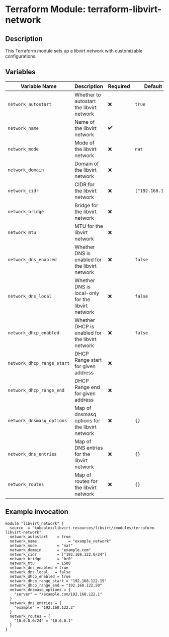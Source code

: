 # Terraform Module: terraform-libvirt-network

## Description

This Terraform module sets up a libvirt network with customizable configurations.

## Variables

| Variable Name                          | Description                                        | Required | Default Value |
| --------------------------------------| -------------------------------------------------- | -------- | ------------- |
| `network_autostart`           | Whether to autostart the libvirt network           | ❌       | `true`       |
| `network_name`                      | Name of the libvirt network                        | ✔️       |               |
| `network_mode`                 | Mode of the libvirt network                        | ❌       | `nat`         |
| `network_domain`               | Domain of the libvirt network                      | ❌       |               |
| `network_cidr`                 | CIDR for the libvirt network                       | ❌       | `["192.168.122.0/24"]` |
| `network_bridge`               | Bridge for the libvirt network                     | ❌       |               |
| `network_mtu`                  | MTU for the libvirt network                        | ❌       |               |
| `network_dns_enabled`         | Whether DNS is enabled for the libvirt network    | ❌       | `false`       |
| `network_dns_local`           | Whether DNS is local-only for the libvirt network | ❌       | `false`       |
| `network_dhcp_enabled`         | Whether DHCP is enabled for the libvirt network    | ❌       | `false`       |
| `network_dhcp_range_start`           | DHCP Range start for given address | ❌       |        |
| `network_dhcp_range_end`           | DHCP Range end for given address | ❌       |        |
| `network_dnsmasq_options`      | Map of dnsmasq options for the libvirt network     | ❌       | `{}`          |
| `network_dns_entries`          | Map of DNS entries for the libvirt network         | ❌       | `{}`          |
| `network_routes`               | Map of routes for the libvirt network              | ❌       | `{}`          |

## Example invocation

```hcl
module "libvirt_network" {
  source  = "kubealex/libvirt-resources/libvirt//modules/terraform-libvirt-network"
  network_autostart    = true
  network_name              = "example_network"
  network_mode         = "nat"
  network_domain       = "example.com"
  network_cidr         = ["192.168.122.0/24"]
  network_bridge       = "br0"
  network_mtu          = 1500
  network_dns_enabled = true
  network_dns_local   = false
  network_dhcp_enabled = true
  network_dhcp_range_start = "192.168.122.15"
  network_dhcp_range_end = "192.168.122.50"
  network_dnsmasq_options = {
    "server" = "/example.com/192.168.122.1"
  }
  network_dns_entries = {
    "example" = "192.168.122.2"
  }
  network_routes = {
    "10.0.0.0/24" = "10.0.0.1"
  }
}
